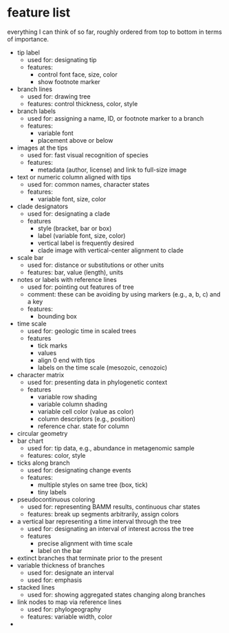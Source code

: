 # feature list

everything I can think of so far, roughly ordered from top to bottom in terms of importance. 

* tip label 
   * used for: designating tip
   * features: 
      * control font face, size, color  
      * show footnote marker
* branch lines
   * used for: drawing tree
   * features: control thickness, color, style
* branch labels
   * used for: assigning a name, ID, or footnote marker to a branch
   * features: 
      * variable font
      * placement above or below
* images at the tips
   * used for: fast visual recognition of species 
   * features: 
      * metadata (author, license) and link to full-size image
* text or numeric column aligned with tips
   * used for: common names, character states
   * features:
      * variable font, size, color
* clade designators 
   * used for: designating a clade
   * features 
      * style (bracket, bar or box)
      * label (variable font, size, color)
      * vertical label is frequently desired
      * clade image with vertical-center alignment to clade
* scale bar 
   * used for: distance or substitutions or other units
   * features: bar, value (length), units
* notes or labels with reference lines
   * used for: pointing out features of tree
   * comment: these can be avoiding by using markers (e.g., a, b, c) and a key
   * features: 
      * bounding box
* time scale 
   * used for: geologic time in scaled trees
   * features
      * tick marks
      * values
      * align 0 end with tips
      * labels on the time scale (mesozoic, cenozoic)
* character matrix 
   * used for: presenting data in phylogenetic context
   * features 
      * variable row shading
      * variable column shading
      * variable cell color (value as color)
      * column descriptors (e.g., position)
      * reference char. state for column
* circular geometry
* bar chart
   * used for: tip data, e.g., abundance in metagenomic sample
   * features: color, style
* ticks along branch
   * used for: designating change events
   * features:
      * multiple styles on same tree (box, tick)
      * tiny labels
* pseudocontinuous coloring 
   * used for: representing BAMM results, continuous char states
   * features: break up segments arbitrarily, assign colors
* a vertical bar representing a time interval through the tree
   * used for: designating an interval of interest across the tree
   * features
      * precise alignment with time scale
      * label on the bar
* extinct branches that terminate prior to the present
* variable thickness of branches 
   * used for: designate an interval
   * used for: emphasis 
* stacked lines 
   * used for: showing aggregated states changing along branches
* link nodes to map via reference lines
   * used for: phylogeography
   * features: variable width, color
* 